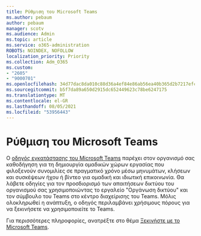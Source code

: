 ```yaml
---
title: Ρύθμιση του Microsoft Teams
ms.author: pebaum
author: pebaum
manager: scotv
ms.audience: Admin
ms.topic: article
ms.service: o365-administration
ROBOTS: NOINDEX, NOFOLLOW
localization_priority: Priority
ms.collection: Adm_O365
ms.custom:
- "2605"
- "9000701"
ms.openlocfilehash: 34d77dac8da010c88d36a4ef84e86ab56ea40b365d2b7217efcd057df85738d3
ms.sourcegitcommit: b5f7da89a650d2915dc652449623c78be6247175
ms.translationtype: MT
ms.contentlocale: el-GR
ms.lasthandoff: 08/05/2021
ms.locfileid: "53956443"
---
```

# <a name="set-up-microsoft-teams"></a>Ρύθμιση του Microsoft Teams

Ο [οδηγός εγκατάστασης του Microsoft Teams](https://aka.ms/teamsguidance) παρέχει στον οργανισμό σας καθοδήγηση για τη δημιουργία ομαδικών χώρων εργασίας που φιλοξενούν συνομιλίες σε πραγματικό χρόνο μέσω μηνυμάτων, κλήσεων και συσκέψεων ήχου ή βίντεο για ομαδική και ιδιωτική επικοινωνία. Θα λάβετε οδηγίες για τον προσδιορισμό των απαιτήσεων δικτύου του οργανισμού σας χρησιμοποιώντας το εργαλείο "Οργάνωση δικτύου" και τον σύμβουλο του Teams στο κέντρο διαχείρισης του Teams. Μόλις ολοκληρωθεί η ανάπτυξη, ο οδηγός περιλαμβάνει χρήσιμους πόρους για να ξεκινήσετε να χρησιμοποιείτε το Teams.

Για περισσότερες πληροφορίες, ανατρέξτε στο θέμα [Ξεκινήστε με το Microsoft Teams](https://docs.microsoft.com/microsoftteams/get-started-with-teams-quick-start).
